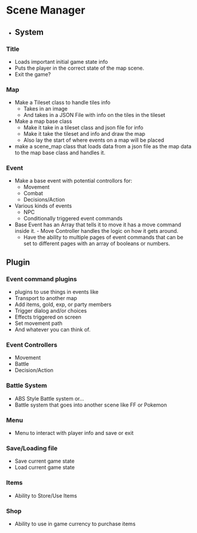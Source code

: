 # Scene Manager

-  ## System
   
  ### **Title**
  - Loads important initial game state info
  - Puts the player in the correct state of the map scene.
  - Exit the game?
  
  ### **Map**
  - Make a Tileset class to handle tiles info
      - Takes in an image
      - And takes in a JSON File with info on the tiles in the tileset
  - Make a map base class
      - Make it take in a tileset class and json file for info
      - Make it take the tileset and info and draw the map
      - Also lay the start of where events on a map will be placed
  - make a scene_map class that loads data from a json file as the map data to  the map base class  and handles it.

  ### **Event**
   - Make a base event with potential controllors for:
      - Movement
      - Combat
      - Decisions/Action
   - Various kinds of events
       - NPC
       - Conditionally triggered event commands
- Base Event has an Array that tells it to move it has a move command inside it.
       - Move Controller handles the logic on how it gets around.
     - Have the ability to multiple pages of event commands that can be set to different pages with an array of booleans or numbers.
  
## Plugin  

### **Event command plugins**
  - plugins to use things in events like
  - Transport to another map
  - Add items, gold, exp, or party members
  - Trigger dialog and/or choices
  - Effects triggered on screen
  - Set movement path
  - And whatever you can think of.
### **Event Controllers**
  - Movement
  - Battle
  - Decision/Action
### **Battle System**
  - ABS Style Battle system or...
  - Battle system that goes into another scene like FF or Pokemon
### **Menu**
  - Menu to interact with player info and save or exit
### **Save/Loading file**
  - Save current game state 
  - Load current game state
### **Items**
  - Ability to Store/Use Items
### **Shop**
  - Ability to use in game currency to purchase items
